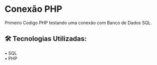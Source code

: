 <h1>Conexão PHP</h1>

Primeiro Codigo PHP testando uma conexão com Banco de Dados SQL.

<h2>🛠️ Tecnologias Utilizadas:</h2>

• SQL</br>
• PHP</br>
